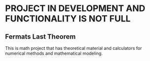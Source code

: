 # PROJECT IN DEVELOPMENT AND FUNCTIONALITY IS NOT FULL
## Fermats Last Theorem
This is math project that has theoretical material and calculators for numerical methods and mathematical modeling. 

